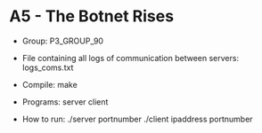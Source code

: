 # A5 - The Botnet Rises

- Group: 
P3_GROUP_90

- File containing all logs of communication between servers:
logs_coms.txt

- Compile: make

- Programs:
server 
client

- How to run:
./server portnumber
./client ipaddress portnumber 



